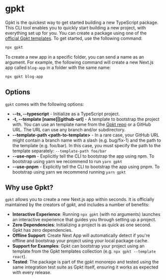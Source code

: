 # gpkt

Gpkt is the quickest way to get started building a new TypeScript package. This CLI tool enables you
to quickly start building a new project, with everything set up for you. You can create a package
using one of the
[official Gpkt templates](https://github.com/tundera/gpkt/tree/main/packages/gpkt/templates). To get
started, use the following command:

```bash
npx gpkt
```

To create a new app in a specific folder, you can send a name as an argument. For example, the
following command will create a new Next.js app called `blog-app` in a folder with the same name:

```bash
npx gpkt blog-app
```

## Options

`gpkt` comes with the following options:

- **--ts, --typescript** - Initialize as a TypeScript project.
- **-t, --template [name]|[github-url]** - A template to bootstrap the project with. You can use an
  template name from the [Gpkt repo](https://github.com/tundera/gpkt/tree/canary/templates) or a
  GitHub URL. The URL can use any branch and/or subdirectory.
- **--template-path &lt;path-to-template&gt;** - In a rare case, your GitHub URL might contain a
  branch name with a slash (e.g. bug/fix-1) and the path to the template (e.g. foo/bar). In this
  case, you must specify the path to the template separately: `--template-path foo/bar`
- **--use-npm** - Explicitly tell the CLI to bootstrap the app using npm. To bootstrap using yarn we
  recommend to run `yarn gpkt`
- **--use-pnpm** - Explicitly tell the CLI to bootstrap the app using pnpm. To bootstrap using yarn
  we recommend running `yarn gpkt`

## Why use Gpkt?

`gpkt` allows you to create a new Next.js app within seconds. It is officially maintained by the
creators of gpkt, and includes a number of benefits:

- **Interactive Experience**: Running `npx gpkt` (with no arguments) launches an interactive
  experience that guides you through setting up a project.
- **Zero Dependencies**: Initializing a project is as quick as one second. Gpkt has zero
  dependencies.
- **Offline Support**: Create Next App will automatically detect if you're offline and bootstrap
  your project using your local package cache.
- **Support for Examples**: Gpkt can bootstrap your project using an template from the Gpkt
  templates collection (e.g. `npx gpkt --template react`).
- **Tested**: The package is part of the gpkt monorepo and tested using the same integration test
  suite as Gpkt itself, ensuring it works as expected with every release.
